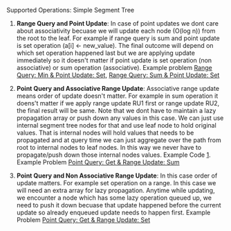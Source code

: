 Supported Operations:
Simple Segment Tree
1. **Range Query and Point Update**: In case of point updates we dont care about associativity becuase we will update each node (O(log n)) from the root to the leaf. For example if range query is sum and point update is set operation (a[i] <- new_value). The final outcome will depend on which set operation happened last but we are applying update immediately so it doesn't matter if point update is set operation (non associative) or sum operation (associative). Example problem [Range Query: Min & Point Update: Set](https://codeforces.com/edu/course/2/lesson/4/1/practice/contest/273169/problem/B), [Range Query: Sum & Point Update: Set](https://codeforces.com/edu/course/2/lesson/4/1/practice/contest/273169/problem/A)

2. **Point Query and Associative Range Update**: Associative range update means order of update doesn't matter. For example in sum operation it doens't matter if we apply range update RU1 first or range update RU2, the final result will be same. Note that we dont have to maintain a lazy propagation array or push down any values in this case. We can just use internal segment tree nodes for that and use leaf node to hold original values. That is internal nodes will hold values that needs to be propagated and at query time we can just aggregate over the path from root to internal nodes to leaf nodes. In this way we never have to propagate/push down those internal nodes values. Example Code [1](https://github.com/saurabh060792/comp-prog/blob/main/Algorithms/Range%20Queries/Segment%20Tree/iterative_point_queries_simple_range_updates.cpp). Example Problem [Point Query: Get & Range Update: Sum](https://cses.fi/problemset/task/1651)

3. **Point Query and Non Associative Range Update**: In this case order of update matters. For example set operation on a range. In this case we will need an extra array for lazy propagation. Anytime while updating, we encounter a node which has some lazy operation queued up, we need to push it down becuase that update happened before the current update so already enqueued update needs to happen first. Example Problem [Point Query: Get & Range Update: Set](TODO)

